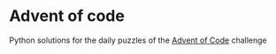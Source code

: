 # Advent of code

Python solutions for the daily puzzles of the [Advent of Code](http://adventofcode.com/) challenge
